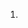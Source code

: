 <!---
Learning goals for Intro to Version Control and Git lesson of UBC-EOAS Sep-2013 bootcamp
-->

1.
